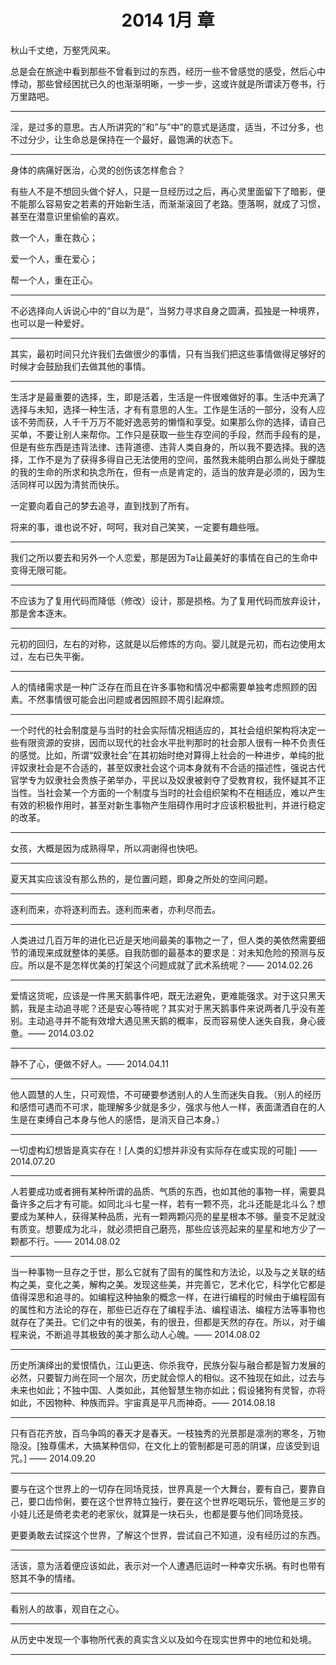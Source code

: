 <center> <h1>2014 1月 章</h1> </center>

秋山千丈绝，万壑凭风来。

总是会在旅途中看到那些不曾看到过的东西，经历一些不曾感觉的感受，然后心中悸动，那些曾经困扰已久的也渐渐明晰，一步一步，这或许就是所谓读万卷书，行万里路吧。

****

淫，是过多的意思。古人所讲究的”和”与”中”的意式是适度，适当，不过分多，也不过分少，让生命总是保持在一个最好，最饱满的状态下。

****

身体的病痛好医治，心灵的创伤该怎样愈合？

有些人不是不想回头做个好人，只是一旦经历过之后，再心灵里面留下了暗影，便不能那么容易安之若素的开始新生活，而渐渐滚回了老路。堕落啊，就成了习惯，甚至在潜意识里偷偷的喜欢。

救一个人，重在救心；

爱一个人，重在爱心；

帮一个人，重在正心。

****

不必选择向人诉说心中的“自以为是”，当努力寻求自身之圆满，孤独是一种境界，也可以是一种爱好。

****

其实，最初时间只允许我们去做很少的事情，只有当我们把这些事情做得足够好的时候才会鼓励我们去做其他的事情。

****

生活才是最重要的选择，生，即是活着，生活是一件很难做好的事。生活中充满了选择与未知，选择一种生活，才有有意思的人生。工作是生活的一部分，没有人应该不劳而获，人千千万万不能好逸恶劳的懒惰和享受。如果那么你的选择，请自己买单，不要让别人来帮你。工作只是获取一些生存空间的手段，然而手段有的是，但是有些东西是违背法律、违背道德、违背人类自身的，所以我不要选择。我的选择，工作不是为了获得多得自己无法使用的空间，虽然我未能明白那么尚处于朦胧的我的生命的所求和执念所在，但有一点是肯定的，适当的放弃是必须的，因为生活同样可以因为清贫而快乐。

一定要向着自己的梦去追寻，直到找到了所有。

将来的事，谁也说不好，呵呵，我对自己笑笑，一定要有趣些哦。

****

我们之所以要去和另外一个人恋爱，那是因为Ta让最美好的事情在自己的生命中变得无限可能。

****

不应该为了复用代码而降低（修改）设计，那是损格。为了复用代码而放弃设计，那是舍本逐末。

****

元初的回归，左右的对称，这就是以后修炼的方向。婴儿就是元初，而右边使用太过，左右已失平衡。

****

人的情绪需求是一种广泛存在而且在许多事物和情况中都需要单独考虑照顾的因素。不然事情很可能会出问题或者因照顾不周引起麻烦。

****

一个时代的社会制度是与当时的社会实际情况相适应的，其社会组织架构将决定一些有限资源的安排，因而以现代的社会水平批判那时的社会那人很有一种不负责任的感觉。比如，所谓“奴隶社会”在其初始时绝对算得上社会的一种进步，单纯的批评奴隶社会是不合适的，甚至奴隶社会这个词本身就有不合适的描述性，强说古代官学专为奴隶社会贵族子弟举办，平民以及奴隶被剥夺了受教育权，我怀疑其不正当性。当社会某一个方面的一个制度与当时的社会组织架构不在相适应，难以产生有效的积极作用时，甚至对新生事物产生阻碍作用时才应该积极批判，并进行稳定的改革。

****

女孩，大概是因为成熟得早，所以凋谢得也快吧。

****

夏天其实应该没有那么热的，是位置问题，即身之所处的空间问题。

****

逐利而来，亦将逐利而去。逐利而来者，亦利尽而去。

****

人类进过几百万年的进化已近是天地间最美的事物之一了，但人类的美依然需要细节的涌现来成就整体的美感。自我防御的最基本的要求是：对未知危险的预测与反应。所以是不是怎样优美的打架这个问题成就了武术系统呢？—— 2014.02.26

****

爱情这货呢，应该是一件黑天鹅事件吧，既无法避免，更难能强求。对于这只黑天鹅，我是主动追寻呢？还是安心等待呢？其实对于黑天鹅事件来说两者几乎没有差别。主动追寻并不能有效增大遇见黑天鹅的概率，反而容易使人迷失自我，身心疲惫。—— 2014.03.02

****

静不了心，便做不好人。—— 2014.04.11

****

他人圆慧的人生，只可观悟，不可硬要参透别人的人生而迷失自我。（别人的经历和感悟可遇而不可求，能理解多少就是多少，强求与他人一样，表面潇洒自在的人生是在束缚自己本身与他人的感悟，是消灭自己本身。）

****

一切虚构幻想皆是真实存在！[人类的幻想并非没有实际存在或实现的可能] —— 2014.07.20

****

人若要成功或者拥有某种所谓的品质、气质的东西，也如其他的事物一样，需要具备许多之后才有可能。如同北斗七星一样，若有一颗不亮，北斗还能是北斗么？想要成为某种人，获得某种品质，光有一颗两颗闪亮的星星根本不够。量变不足就没有质变。想要成为北斗，就必须把自己磨亮，那些应该亮起来的星星和地方少了一颗都不行。—— 2014.08.02

****

当一种事物一旦存之于世，那么它就有了固有的属性和方法论，以及与之关联的结构之美，变化之美，解构之美。发现这些美，并完善它，艺术化它，科学化它都是值得深思和追寻的。如编程这种抽象的概念一样，在进行编程的时候由于编程固有的属性和方法论的存在，那些已近存在了编程手法、编程语法、编程方法等事物也就存在了美丑。它们之中有的很美，有的很丑，但都是天然的存在。所以，对于编程来说，不断追寻其极致的美才那么动人心魄。—— 2014.08.02

****

历史所演绎出的爱恨情仇，江山更迭、你杀我夺，民族分裂与融合都是智力发展的必然，只要智力尚在同一个层次，历史就会惊人的相似。这不独现在如此，过去与未来也如此；不独中国、人类如此，其他智慧生物亦如此；假设猪狗有灵智，亦将如此，不因物种、种族而异。宇宙真是平凡而神奇。—— 2014.08.18

****

只有百花齐放，百鸟争鸣的春天才是春天。一枝独秀的光景那是凛冽的寒冬，万物隐没。[独尊儒术，大搞某种信仰，在文化上的管制都是可恶的阴谋，应该受到诅咒。] —— 2014.09.20

****

要与在这个世界上的一切存在同场竞技，世界真是一个大舞台，要有自己，要靠自己，要口齿伶俐，要在这个世界特立独行，要在这个世界吃喝玩乐，管他是三岁的小娃儿还是倚老卖老的老家伙，就算是一块石头，也都是要与他们同场竞技。

更要勇敢去试探这个世界，了解这个世界，尝试自己不知道，没有经历过的东西。

****

活该，意为活着便应该如此，表示对一个人遭遇厄运时一种幸灾乐祸。有时也带有怒其不争的情绪。

****

看别人的故事，观自在之心。

****

从历史中发现一个事物所代表的真实含义以及如今在现实世界中的地位和处境。

****
